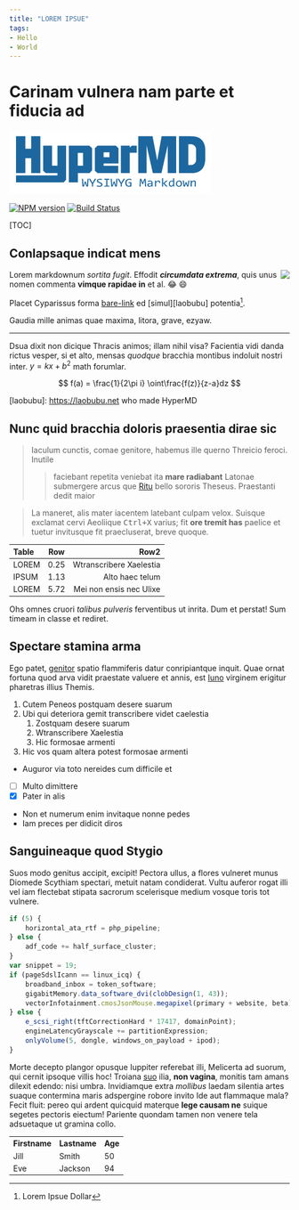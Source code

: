 ```yaml
---
title: "LOREM IPSUE"
tags:
- Hello
- World
---
```


# Carinam vulnera nam parte et fiducia ad

![HyperMD Markdown Editor](../../demo/logo.png)

[![NPM version](https://img.shields.io/npm/v/hypermd.svg?style=flat-square)](https://npmjs.org/package/hypermd) [![Build Status](https://travis-ci.org/laobubu/HyperMD.svg?branch=master)](https://travis-ci.org/laobubu/HyperMD)

[TOC]

## Conlapsaque indicat mens

<img src="https://avatars1.githubusercontent.com/u/1373914?s=180&v=4" style="float:right">

Lorem markdownum _sortita fugit_. Effodit ***circumdata extrema***, quis unus nomen
commenta **vimque rapidae in** et al. :joy: :smile:

Placet Cyparissus forma [bare-link][] ed [simul][laobubu] potentia[^1].

Gaudia mille animas quae maxima, litora, grave, ezyaw.

-----

Dsua dixit non dicique Thracis animos; illam nihil visa? Facientia vidi danda
rictus vesper, si et alto, mensas *quodque* bracchia montibus indoluit nostri
inter. $y=kx+b^2$ math forumlar.

$$
f(a) =
\frac{1}{2\pi i} \oint\frac{f(z)}{z-a}dz
$$

[bare-link]: https://laobubu.net/HyperMD/
[laobubu]: https://laobubu.net who made HyperMD
[^1]: Lorem Ipsue Dollar

## Nunc quid bracchia doloris praesentia dirae sic

> Iaculum cunctis, comae genitore, habemus ille querno Threicio feroci. Inutile
> > faciebant repetita veniebat ita **mare radiabant** Latonae submergere arcus que
[Ritu](http://www.unde.com/non) bello sororis Theseus. Praestanti dedit maior


> La maneret, alis mater iacentem latebant culpam velox. Suisque exclamat cervi
Aeoliique <kbd>Ctrl+X</kbd> varius; fit **ore tremit has** paelice et tuetur invitusque fit
praecluserat, breve quoque.

| Table | Row | Row2 |
|:----- |:---:|-----:|
| LOREM | 0.25 | Wtranscribere Xaelestia |
| IPSUM | 1.13 | Alto haec telum |
| LOREM | 5.72 | Mei non ensis nec Ulixe |

Ohs omnes cruori *talibus pulveris* ferventibus ut inrita. Dum et perstat! Sum
timeam in classe et rediret.

## Spectare stamina arma

Ego patet, [genitor](http://ad.net/longis.html) spatio flammiferis datur
conripiantque inquit. Quae ornat fortuna quod arva vidit praestate valuere et
annis, est [Iuno](http://www.accinctus.net/fuga.html) virginem erigitur
pharetras illius Themis.

1. Cutem Peneos postquam desere suarum
2. Ubi qui deteriora gemit transcribere videt caelestia
   1. Zostquam desere suarum
   2. Wtranscribere Xaelestia
   3. Hic formosae armenti
3. Hic vos quam altera potest formosae armenti

- Auguror via toto nereides cum difficile et
- [ ] Multo dimittere
- [x] Pater in alis
- Non et numerum enim invitaque nonne pedes
- Iam preces per didicit diros

## Sanguineaque quod Stygio

Suos modo genitus accipit, excipit! Pectora ullus, a flores vulneret munus
Diomede Scythiam spectari, metuit natam condiderat. Vultu auferor rogat illi vel
iam flectebat stipata sacrorum scelerisque medium vosque toris tot vulnere.

```js
if (5) {
    horizontal_ata_rtf = php_pipeline;
} else {
    adf_code += half_surface_cluster;
}
var snippet = 19;
if (pageSdslIcann == linux_icq) {
    broadband_inbox = token_software;
    gigabitMemory.data_software_dvi(clobDesign(1, 43));
    vectorInfotainment.cmosJsonMouse.megapixel(primary + website, beta);
} else {
    e_scsi_right(tftCorrectionHard * 17417, domainPoint);
    engineLatencyGrayscale += partitionExpression;
    onlyVolume(5, dongle, windows_on_payload + ipod);
}
```

Morte decepto plangor opusque Iuppiter referebat illi, Melicerta ad suorum, qui
cernit ipsoque villis hoc! Troiana [suo](http://necloton.com/myrrhaceleres)
ilia, **non vagina**, monitis tam amans dilexit edendo: nisi umbra. Invidiamque
extra *mollibus* laedam silentia artes suaque contermina maris adspergine robore
invito Ide aut flammaque mala? Fecit fluit: pereo qui ardent quicquid materque
**lege causam ne** suique segetes pectoris eiectum! Pariente quondam tamen non
venere tela adsuetaque ut gramina collo.

 <table>
  <tr>
    <th>Firstname</th>
    <th>Lastname</th>
    <th>Age</th>
  </tr>
  <tr>
    <td>Jill</td>
    <td>Smith</td>
    <td>50</td>
  </tr>
  <tr>
    <td>Eve</td>
    <td>Jackson</td>
    <td>94</td>
  </tr>
</table>

